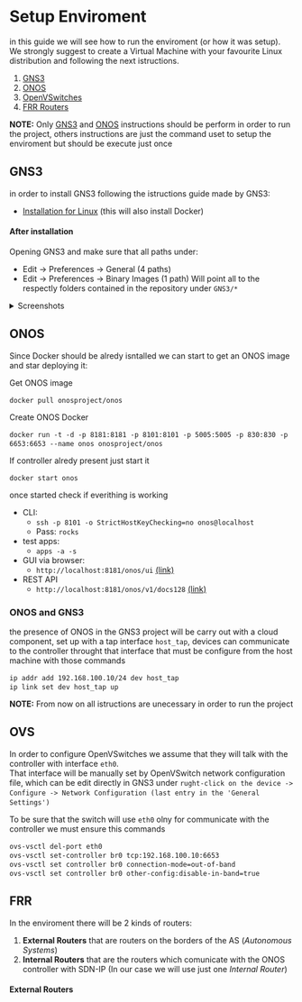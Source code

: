 # Setup Enviroment
in this guide we will see how to run the enviroment (or how it was setup).<br>We strongly suggest to create a Virtual Machine with your favourite Linux distribution and following the next istructions.
1) [GNS3](setup-enviroment.md#GNS3 "GNS3") 
2) [ONOS](setup-enviroment.md#ONOS "ONOS") 
3) [OpenVSwitches](setup-enviroment.md#OVS "OVS") 
4) [FRR Routers](setup-enviroment.md#FRR "FRR Routers") 

**NOTE:** Only [GNS3](setup-enviroment.md#GNS3 "GNS3")  and [ONOS](setup-enviroment.md#ONOS "ONOS") instructions should be perform in order to run the project, others instructions are just the command uset to setup the enviroment but should be execute just once

## GNS3
in order to install GNS3 following the istructions guide made by GNS3:
- [Installation for Linux](https://docs.gns3.com/docs/getting-started/installation/linux/) (this will also install Docker)

#### After installation
Opening GNS3 and make sure that all paths under:
- Edit -> Preferences -> General (4 paths)
- Edit -> Preferences -> Binary Images (1 path) 
Will point all to the respectly folders contained in the repository under `GNS3/*`

<details>
  <summary>Screenshots</summary>
  ![Paths of General Preferences](./images/paths-general.png "Paths of General Preferences")
  ![Paths of Binary Images Preferences](./images/paths-binary-images.png "Paths of Binary Images Preferences")
</details>

## ONOS
Since Docker should be alredy isntalled we can start to get an ONOS image and star deploying it:

Get ONOS image
```
docker pull onosproject/onos
```
Create ONOS Docker
```
docker run -t -d -p 8181:8181 -p 8101:8101 -p 5005:5005 -p 830:830 -p 6653:6653 --name onos onosproject/onos
```
If controller alredy present just start it
```
docker start onos 
```
once started check if everithing is working
- CLI:
  - `ssh -p 8101 -o StrictHostKeyChecking=no onos@localhost`
  - Pass: `rocks`
- test apps:
    - `apps -a -s`
- GUI via browser:
    - `http://localhost:8181/onos/ui` [(link)](http://localhost:8181/onos/ui)
- REST API
    - `http://localhost:8181/onos/v1/docs128` [(link)](http://localhost:8181/onos/v1/docs128)

### ONOS and GNS3
the presence of ONOS in the GNS3 project will be carry out with a cloud component, set up with a tap interface `host_tap`, devices can communicate to the controller throught that interface that must be configure from the host machine with those commands
```
ip addr add 192.168.100.10/24 dev host_tap
ip link set dev host_tap up
```

**NOTE:** From now on all istructions are unecessary in order to run the project

## OVS
In order to configure OpenVSwitches we assume that they will talk with the controller with interface `eth0`.<br>That interface will be manually set by OpenVSwitch network configuration file, which can be edit directly in GNS3 under `rught-click on the device -> Configure -> Network Configuration (last entry in the 'General Settings')`

To be sure that the switch will use `eth0` olny for communicate with the controller we must ensure this commands
```
ovs-vsctl del-port eth0
ovs-vsctl set-controller br0 tcp:192.168.100.10:6653
ovs-vsctl set controller br0 connection-mode=out-of-band
ovs-vsctl set controller br0 other-config:disable-in-band=true
```
## FRR
In the enviroment there will be 2 kinds of routers:
 1) **External Routers** that are routers on the borders of the AS (*Autonomous Systems*)
 2) **Internal Routers** that are the routers which comunicate with the ONOS controller with SDN-IP (In our case we will use just one *Internal Router*)
#### External Routers

